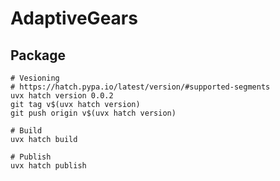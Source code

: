 # AdaptiveGears

## Package

```shell
# Vesioning
# https://hatch.pypa.io/latest/version/#supported-segments
uvx hatch version 0.0.2
git tag v$(uvx hatch version)
git push origin v$(uvx hatch version)

# Build
uvx hatch build

# Publish
uvx hatch publish
```
